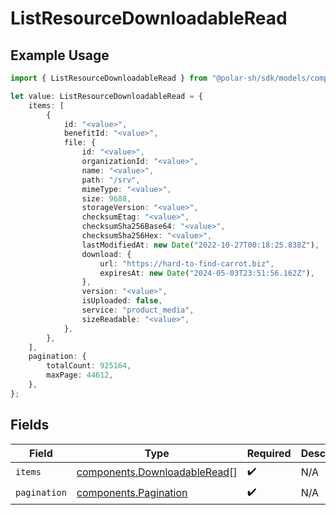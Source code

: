 # ListResourceDownloadableRead

## Example Usage

```typescript
import { ListResourceDownloadableRead } from "@polar-sh/sdk/models/components";

let value: ListResourceDownloadableRead = {
    items: [
        {
            id: "<value>",
            benefitId: "<value>",
            file: {
                id: "<value>",
                organizationId: "<value>",
                name: "<value>",
                path: "/srv",
                mimeType: "<value>",
                size: 9688,
                storageVersion: "<value>",
                checksumEtag: "<value>",
                checksumSha256Base64: "<value>",
                checksumSha256Hex: "<value>",
                lastModifiedAt: new Date("2022-10-27T00:18:25.838Z"),
                download: {
                    url: "https://hard-to-find-carrot.biz",
                    expiresAt: new Date("2024-05-03T23:51:56.162Z"),
                },
                version: "<value>",
                isUploaded: false,
                service: "product_media",
                sizeReadable: "<value>",
            },
        },
    ],
    pagination: {
        totalCount: 925164,
        maxPage: 44612,
    },
};
```

## Fields

| Field                                                                        | Type                                                                         | Required                                                                     | Description                                                                  |
| ---------------------------------------------------------------------------- | ---------------------------------------------------------------------------- | ---------------------------------------------------------------------------- | ---------------------------------------------------------------------------- |
| `items`                                                                      | [components.DownloadableRead](../../models/components/downloadableread.md)[] | :heavy_check_mark:                                                           | N/A                                                                          |
| `pagination`                                                                 | [components.Pagination](../../models/components/pagination.md)               | :heavy_check_mark:                                                           | N/A                                                                          |